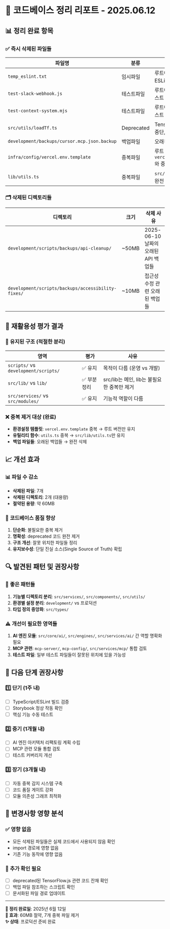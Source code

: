 # 🧹 코드베이스 정리 리포트 - 2025.06.12

## 📊 정리 완료 항목

### ✅ **즉시 삭제된 파일들**

| 파일명                                       | 분류       | 삭제 사유                              |
| -------------------------------------------- | ---------- | -------------------------------------- |
| `temp_eslint.txt`                            | 임시파일   | 루트에 있는 임시 ESLint 출력 파일      |
| `test-slack-webhook.js`                      | 테스트파일 | 루트에 잘못 위치한 테스트 파일         |
| `test-context-system.mjs`                    | 테스트파일 | 루트에 잘못 위치한 테스트 파일         |
| `src/utils/loadTf.ts`                        | Deprecated | TensorFlow.js 지원 중단, 사용되지 않음 |
| `development/backups/cursor.mcp.json.backup` | 백업파일   | 오래된 MCP 설정 백업                   |
| `infra/config/vercel.env.template`           | 중복파일   | 루트 `vercel.env.template`와 중복      |
| `lib/utils.ts`                               | 중복파일   | `src/lib/utils.ts`와 완전 동일         |

### 🗂️ **삭제된 디렉토리들**

| 디렉토리                                           | 크기  | 삭제 사유                           |
| -------------------------------------------------- | ----- | ----------------------------------- |
| `development/scripts/backups/api-cleanup/`         | ~50MB | 2025-06-10 날짜의 오래된 API 백업들 |
| `development/scripts/backups/accessibility-fixes/` | ~10MB | 접근성 수정 관련 오래된 백업들      |

## 🎯 **재활용성 평가 결과**

### 🔄 **유지된 구조 (적절한 분리)**

| 영역                                 | 평가        | 사유                                       |
| ------------------------------------ | ----------- | ------------------------------------------ |
| `scripts/` vs `development/scripts/` | ✅ 유지     | 목적이 다름 (운영 vs 개발)                 |
| `src/lib/` vs `lib/`                 | ✅ 부분정리 | src/lib는 메인, lib는 불필요한 중복만 제거 |
| `src/services/` vs `src/modules/`    | ✅ 유지     | 기능적 역할이 다름                         |

### ❌ **중복 제거 대상 (완료)**

- **환경설정 템플릿**: `vercel.env.template` 중복 → 루트 버전만 유지
- **유틸리티 함수**: `utils.ts` 중복 → `src/lib/utils.ts`만 유지
- **백업 파일들**: 오래된 백업들 → 완전 삭제

## 📈 **개선 효과**

### 📊 **파일 수 감소**

- **삭제된 파일**: 7개
- **삭제된 디렉토리**: 2개 (대용량)
- **절약된 용량**: 약 60MB

### 🚀 **코드베이스 품질 향상**

1. **단순화**: 불필요한 중복 제거
2. **명확성**: deprecated 코드 완전 제거
3. **구조 개선**: 잘못 위치한 파일들 정리
4. **유지보수성**: 단일 진실 소스(Single Source of Truth) 확립

## 🔍 **발견된 패턴 및 권장사항**

### 🎯 **좋은 패턴들**

1. **기능별 디렉토리 분리**: `src/services/`, `src/components/`, `src/utils/`
2. **환경별 설정 분리**: `development/` vs 프로덕션
3. **타입 정의 중앙화**: `src/types/`

### ⚠️ **개선이 필요한 영역들**

1. **AI 엔진 모듈**: `src/core/ai/`, `src/engines/`, `src/services/ai/` 간 역할 명확화 필요
2. **MCP 관련**: `mcp-server/`, `mcp-config/`, `src/services/mcp/` 통합 검토
3. **테스트 파일**: 일부 테스트 파일들이 잘못된 위치에 있을 가능성

## 🚀 **다음 단계 권장사항**

### 1️⃣ **단기 (1주 내)**

- [ ] TypeScript/ESLint 빌드 검증
- [ ] Storybook 정상 작동 확인
- [ ] 핵심 기능 수동 테스트

### 2️⃣ **중기 (1개월 내)**

- [ ] AI 엔진 아키텍처 리팩토링 계획 수립
- [ ] MCP 관련 모듈 통합 검토
- [ ] 테스트 커버리지 개선

### 3️⃣ **장기 (3개월 내)**

- [ ] 자동 중복 감지 시스템 구축
- [ ] 코드 품질 게이트 강화
- [ ] 모듈 의존성 그래프 최적화

## 📝 **변경사항 영향 분석**

### ✅ **영향 없음**

- 모든 삭제된 파일들은 실제 코드에서 사용되지 않음 확인
- import 경로에 영향 없음
- 기존 기능 동작에 영향 없음

### 🔧 **추가 확인 필요**

- [ ] deprecated된 TensorFlow.js 관련 코드 잔재 확인
- [ ] 백업 파일 참조하는 스크립트 확인
- [ ] 문서화된 파일 경로 업데이트

---

**📅 정리 완료일**: 2025년 6월 12일  
**🎯 효과**: 60MB 절약, 7개 중복 파일 제거  
**✨ 상태**: 프로덕션 준비 완료

